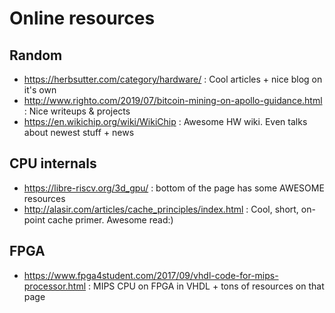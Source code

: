 Online resources
================

Random
------

- https://herbsutter.com/category/hardware/ : Cool articles + nice blog on it's own
- http://www.righto.com/2019/07/bitcoin-mining-on-apollo-guidance.html : Nice writeups & projects
- https://en.wikichip.org/wiki/WikiChip : Awesome HW wiki. Even talks about newest stuff + news

CPU internals
-------------

- https://libre-riscv.org/3d_gpu/ : bottom of the page has some AWESOME resources
- http://alasir.com/articles/cache_principles/index.html : Cool, short, on-point cache primer. Awesome read:)

FPGA
----

- https://www.fpga4student.com/2017/09/vhdl-code-for-mips-processor.html : MIPS CPU on FPGA in VHDL + tons of resources on that page
